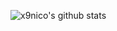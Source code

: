 ![x9nico's github stats](https://github-readme-stats.vercel.app/api?username=x9nico&show_icons=true&theme=highcontrast&locale=fr&count_private=true)
